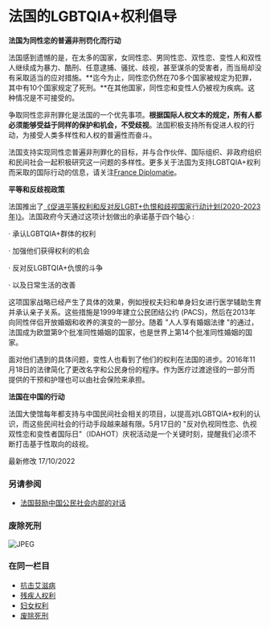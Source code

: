 # 法国的LGBTQIA+权利倡导

**法国为同性恋的普遍非刑罚化而行动**

法国感到遗憾的是，在太多的国家，女同性恋、男同性恋、双性恋、变性人和双性人继续成为暴力、酷刑、任意逮捕、骚扰、歧视，甚至谋杀的受害者，而当局却没有采取适当的应对措施。**迄今为止，同性恋仍然在70多个国家被规定为犯罪，其中有10个国家规定了死刑。**在其他国家，同性恋和变性人仍被视为疾病。这种情况是不可接受的。

争取同性恋非刑罪化是法国的一个优先事项。**根据国际人权文本的规定，所有人都必须能够受益于同样的保护和机会，不受歧视**。法国积极支持所有促进人权的行动，为接受人类多样性和人权的普遍性而奋斗。

法国支持实现同性恋普遍非刑罪化的目标，并与合作伙伴、国际组织、非政府组织和民间社会一起积极研究这一问题的多样性。更多关于法国为支持LGBTQIA+权利而采取的国际行动的信息，请关注[France Diplomatie](https://www.diplomatie.gouv.fr/fr/politique-etrangere-de-la-france/droits-de-l-homme/orientation-sexuelle-et-identite-de-genre/)。

**平等和反歧视政策**

法国推出了[《促进平等权利和反对反LGBT+仇恨和歧视国家行动计划(2020-2023年)》](https://www.egalite-femmes-hommes.gouv.fr/wp-content/uploads/2020/10/DILCRAH-Plan-LGBT-2020-2023.pdf)。法国政府今天通过这项计划做出的承诺基于四个轴心 :

· 承认LGBTQIA+群体的权利

· 加强他们获得权利的机会

· 反对反LGBTQIA+仇恨的斗争

· 以及日常生活的改善

这项国家战略已经产生了具体的效果，例如授权夫妇和单身妇女进行医学辅助生育并承认亲子关系。这些措施是1999年建立公民团结公约 (PACS)，然后在2013年向同性伴侣开放婚姻和收养的演变的一部分。随着 "人人享有婚姻法律 "的通过，法国成为欧盟第9个批准同性婚姻的国家，也是世界上第14个批准同性婚姻的国家。

面对他们遇到的具体问题，变性人也看到了他们的权利在法国的进步。2016年11月18日的法律简化了更改名字和公民身份的程序。作为医疗过渡途径的一部分而提供的干预和护理也可以由社会保险来承担。

**法国在中国的行动**

法国大使馆每年都支持与中国民间社会相关的项目，以提高对LGBTQIA+权利的认识，而这些民间社会的行动手段越来越有限。5月17日的 "反对仇视同性恋、仇视双性恋和变性者国际日"（IDAHOT）庆祝活动是一个关键时刻，提醒我们必须不断打击基于性取向的歧视。

最新修改 17/10/2022

### 另请参阅

-   [法国鼓励中国公民社会内部的对话](%E6%B3%95%E5%9B%BD%E9%BC%93%E5%8A%B1%E4%B8%AD%E5%9B%BD%E5%85%AC%E6%B0%91%E7%A4%BE%E4%BC%9A%E5%86%85%E9%83%A8%E7%9A%84%E5%AF%B9%E8%AF%9D)

### 废除死刑

![JPEG](local/cache-vignettes/L330xH311/peine_de_mort-62a1d_cle8b44f3-2-0a90d.jpg?1707226173)

### 在同一栏目

-   [抗击艾滋病](%E6%8A%97%E5%87%BB%E8%89%BE%E6%BB%8B%E7%97%85-45035)
-   [残疾人权利](%E6%AE%8B%E7%96%BE%E4%BA%BA%E6%9D%83%E5%88%A9)
-   [妇女权利](%E5%A6%87%E5%A5%B3%E6%9D%83%E5%88%A9)
-   [废除死刑](%E5%BA%9F%E9%99%A4%E6%AD%BB%E5%88%91-45028)